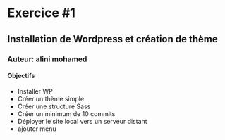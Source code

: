 # Exercice #1
## Installation de Wordpress et création de thème
### Auteur: alini mohamed
#### Objectifs
- Installer WP
- Créer un thème simple
- Créer une structure Sass
- Créer un minimum de 10 commits
- Déployer le site local vers un serveur distant
- ajouter menu